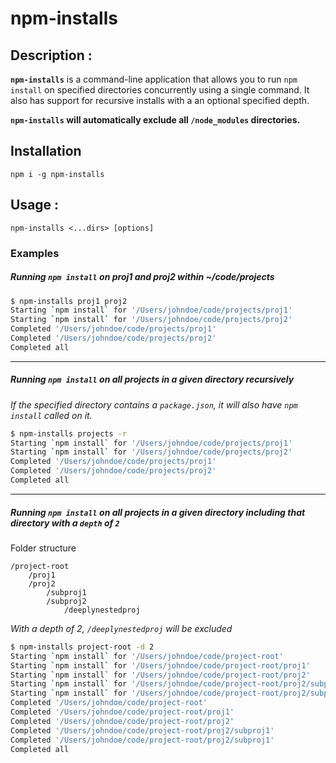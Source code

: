 # npm-installs

## Description :
**`npm-installs`** is a command-line application that allows you to run `npm install` on specified directories concurrently using a single command. It also has support for recursive installs with a an optional specified depth.

**`npm-installs` will automatically exclude all `/node_modules` directories.** 

## Installation

`npm i -g npm-installs`

## Usage :

`npm-installs <...dirs> [options]`

### Examples

##### Running `npm install` on proj1 and proj2 within ~/code/projects

```bash
$ npm-installs proj1 proj2
Starting `npm install` for '/Users/johndoe/code/projects/proj1'
Starting `npm install` for '/Users/johndoe/code/projects/proj2'
Completed '/Users/johndoe/code/projects/proj1'
Completed '/Users/johndoe/code/projects/proj2'
Completed all
```

---

##### Running `npm install` on all projects in a given directory recursively

*If the specified directory contains a `package.json`, it will also have `npm install` called on it.*

```bash
$ npm-installs projects -r
Starting `npm install` for '/Users/johndoe/code/projects/proj1'
Starting `npm install` for '/Users/johndoe/code/projects/proj2'
Completed '/Users/johndoe/code/projects/proj1'
Completed '/Users/johndoe/code/projects/proj2'
Completed all
```
---

##### Running `npm install` on all projects in a given directory including that directory with a `depth` of `2`

Folder structure
```
/project-root
    /proj1
    /proj2
        /subproj1
        /subproj2
            /deeplynestedproj
```

*With a depth of 2, `/deeplynestedproj` will be excluded*

```bash
$ npm-installs project-root -d 2
Starting `npm install` for '/Users/johndoe/code/project-root'
Starting `npm install` for '/Users/johndoe/code/project-root/proj1'
Starting `npm install` for '/Users/johndoe/code/project-root/proj2'
Starting `npm install` for '/Users/johndoe/code/project-root/proj2/subproj1'
Starting `npm install` for '/Users/johndoe/code/project-root/proj2/subproj2'
Completed '/Users/johndoe/code/project-root'
Completed '/Users/johndoe/code/project-root/proj1'
Completed '/Users/johndoe/code/project-root/proj2'
Completed '/Users/johndoe/code/project-root/proj2/subproj1'
Completed '/Users/johndoe/code/project-root/proj2/subproj1'
Completed all
```
